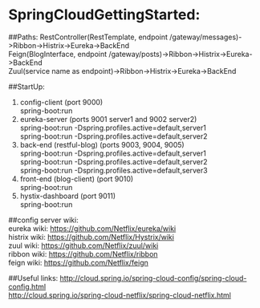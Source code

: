# SpringCloudGettingStarted:

##Paths:
RestController(RestTemplate, endpoint /gateway/messages)->Ribbon->Histrix->Eureka->BackEnd<br />
Feign(BlogInterface, endpoint /gateway/posts)->Ribbon->Histrix->Eureka->BackEnd<br />
Zuul(service name as endpoint)->Ribbon->Histrix->Eureka->BackEnd<br />

##StartUp:
1. config-client (port 9000)<br />
    spring-boot:run
2. eureka-server (ports 9001 server1 and 9002 server2)<br />
    spring-boot:run -Dspring.profiles.active=default,server1<br />
    spring-boot:run -Dspring.profiles.active=default,server2<br />
3. back-end (restful-blog) (ports 9003, 9004, 9005)<br />
    spring-boot:run -Dspring.profiles.active=default,server1<br />
    spring-boot:run -Dspring.profiles.active=default,server2<br />
    spring-boot:run -Dspring.profiles.active=default,server3<br />
4. front-end (blog-client) (port 9010)<br />
    spring-boot:run<br />
5. hystix-dashboard (port 9011)<br />
    spring-boot:run<br />
    

##config server wiki:<br />
eureka wiki: https://github.com/Netflix/eureka/wiki<br />
histrix wiki: https://github.com/Netflix/Hystrix/wiki<br />
zuul wiki: https://github.com/Netflix/zuul/wiki<br />
ribbon wiki: https://github.com/Netflix/ribbon<br />
feign wiki: https://github.com/Netflix/feign<br />

##Useful links: 
http://cloud.spring.io/spring-cloud-config/spring-cloud-config.html   
http://cloud.spring.io/spring-cloud-netflix/spring-cloud-netflix.html

<!--- ![alt tag]() ---> 